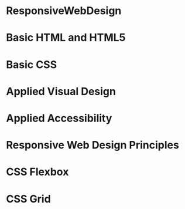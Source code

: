 # ResponsiveWebDesign

# Basic HTML and HTML5

# Basic CSS

# Applied Visual Design

# Applied Accessibility

# Responsive Web Design Principles

# CSS Flexbox

# CSS Grid
